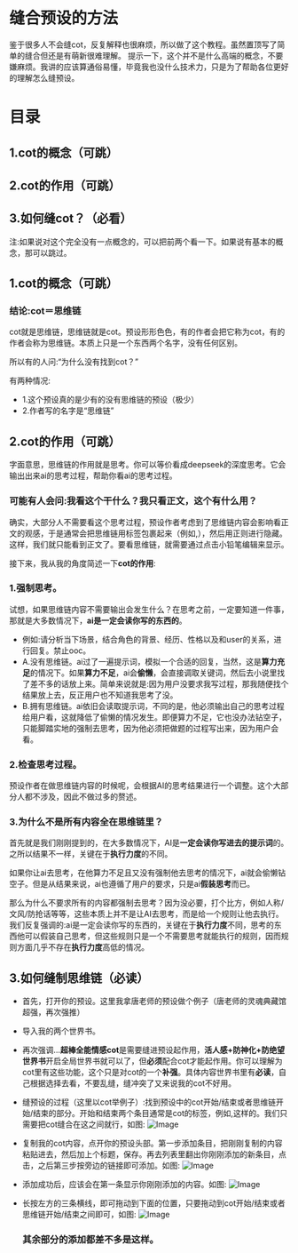 # 缝合预设的方法

鉴于很多人不会缝cot，反复解释也很麻烦，所以做了这个教程。虽然置顶写了简单的缝合但还是有萌新很难理解。
提示一下，这个并不是什么高端的概念，不要嫌麻烦。我讲的应该算通俗易懂，毕竟我也没什么技术力，只是为了帮助各位更好的理解怎么缝预设。

# 目录
## 1.cot的概念（可跳）
## 2.cot的作用（可跳）
## 3.如何缝cot？（必看）
注:如果说对这个完全没有一点概念的，可以把前两个看一下。如果说有基本的概念，那可以跳过。
## 1.cot的概念（可跳）
### 结论:cot＝思维链
cot就是思维链，思维链就是cot。预设形形色色，有的作者会把它称为cot，有的作者会称为思维链。本质上只是一个东西两个名字，没有任何区别。

所以有的人问:“为什么没有找到cot？”

有两种情况:
- 1.这个预设真的是少有的没有思维链的预设（极少）
- 2.作者写的名字是“思维链”

## 2.cot的作用（可跳）
字面意思，思维链的作用就是思考。你可以等价看成deepseek的深度思考。它会输出出来ai的思考过程，帮助你看ai的思考过程。
### 可能有人会问:我看这个干什么？我只看正文，这个有什么用？

确实，大部分人不需要看这个思考过程，预设作者考虑到了思维链内容会影响看正文的观感，于是通常会把思维链用标签包裹起来（例如<think>,</think>），然后用正则进行隐藏。这样，我们就只能看到正文了。要看思维链，就需要通过点击小铅笔编辑来显示。

接下来，我从我的角度简述一下**cot的作用**:

### 1.强制思考。

试想，如果思维链内容不需要输出会发生什么？在思考之前，一定要知道一件事，那就是大多数情况下，**ai是一定会读你写的东西的**。
- 例如:请分析当下场景，结合角色的背景、经历、性格以及和user的关系，进行回复。禁止ooc。
- A.没有思维链。ai过了一遍提示词，模拟一个合适的回复，当然，这是**算力充足**的情况下。如果**算力不足**，ai会**偷懒**，会直接调取关键词，然后去小说里找了差不多的话放上来。简单来说就是:因为用户没要求我写过程，那我随便找个结果放上去，反正用户也不知道我思考了没。
- B.拥有思维链。ai依旧会读取提示词，不同的是，他必须输出自己的思考过程给用户看，这就降低了偷懒的情况发生。即便算力不足，它也没办法钻空子，只能脚踏实地的强制去思考，因为他必须把做题的过程写出来，因为用户会看。

### 2.检查思考过程。

预设作者在做思维链内容的时候呢，会根据AI的思考结果进行一个调整。这个大部分人都不涉及，因此不做过多的赘述。

### 3.为什么不是所有内容全在思维链里？

首先就是我们刚刚提到的，在大多数情况下，AI是**一定会读你写进去的提示词**的。之所以结果不一样，关键在于**执行力度**的不同。

如果你让ai去思考，在他算力不足且又没有强制他去思考的情况下，ai就会偷懒钻空子。但是从结果来说，ai也遵循了用户的要求，只是ai**假装思考**而已。

那么为什么不要求所有的内容都强制去思考？因为没必要，打个比方，例如人称/文风/防抢话等等，这些本质上并不是让AI去思考，而是给一个规则让他去执行。我们反复强调的:ai是一定会读你写的东西的，关键在于**执行力度**不同，思考的东西他可以假装自己思考，但这些规则只是一个不需要思考就能执行的规则，因而规则方面几乎不存在**执行力度**高低的情况。

## 3.如何缝制思维链（必读）

- 首先，打开你的预设。这里我拿唐老师的预设做个例子（唐老师的灵魂典藏馆超强，再次强推）
- 导入我的两个世界书。
- 再次强调…**超棒全能情感cot**是需要缝进预设起作用，**活人感+防神化+防绝望世界书**开启全局世界书就可以了，但**必须**配合cot才能起作用。你可以理解为cot里有这些功能，这个只是对cot的一个**补强**。具体内容世界书里有**必读**，自己根据选择去看，不要乱缝，缝冲突了又来说我的cot不好用。
- 缝预设的过程（这里以cot举例子）:找到预设中的cot开始/结束或者思维链开始/结束的部分。开始和结束两个条目通常是cot的标签，例如<thinking>,<think>这样的。我们只需要把cot缝合在这之间就行，如图:
  ![Image](https://github.com/user-attachments/assets/cef6a0c6-a574-46c9-9f38-0c295327a7c9)
- 复制我的cot内容，点开你的预设头部。第一步添加条目，把刚刚复制的内容粘贴进去，然后加上个标题，保存。再去列表里翻出你刚刚添加的新条目，点击，之后第三步按旁边的链接即可添加。如图:
  ![Image](https://github.com/user-attachments/assets/c63c5ed2-cb35-40a5-adf6-0b7de09a531d)
- 添加成功后，应该会在第一条显示你刚刚添加的内容。如图:
  ![Image](https://github.com/user-attachments/assets/a4fb7f52-6b04-4660-818b-bcfb01281a81)
- 长按左方的三条横线，即可拖动到下面的位置，只要拖动到cot开始/结束或者思维链开始/结束之间即可，如图:
  ![Image](https://github.com/user-attachments/assets/5be290a0-e9ce-488c-888a-6d81fa91684e)

  ### 其余部分的添加都差不多是这样。
